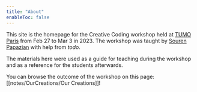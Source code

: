 ```yaml
---
title: "About"
enableToc: false
---
```


This site is the homepage for the Creative Coding workshop held at [TUMO Paris](https://paris.tumo.fr) from Feb 27 to Mar 3 in 2023. The workshop was taught by [Souren Papazian](https://www.sourencho.com/) with help from *todo*.

The materials here were used as a guide for teaching during the workshop and as a reference for the students afterwards.

You can browse the outcome of the workshop on this page: [[notes/OurCreations/Our Creations]]!
